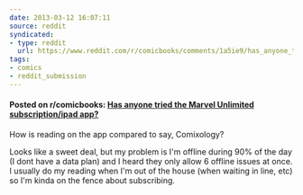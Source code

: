 ```yaml
---
date: 2013-03-12 16:07:11
source: reddit
syndicated:
- type: reddit
  url: https://www.reddit.com/r/comicbooks/comments/1a5ie9/has_anyone_tried_the_marvel_unlimited/
tags:
- comics
- reddit_submission
---
```


#### Posted on r/comicbooks: [Has anyone tried the Marvel Unlimited subscription/ipad app?](https://reddit.com/r/comicbooks/comments/1a5ie9/has_anyone_tried_the_marvel_unlimited/)

How is reading on the app compared to say, Comixology? 

Looks like a sweet deal, but my problem is I'm offline during 90% of the day (I dont have a data plan) and I heard they only allow 6 offline issues at once. I usually do my reading when I'm out of the house (when waiting in line, etc) so I'm kinda on the fence about subscribing.